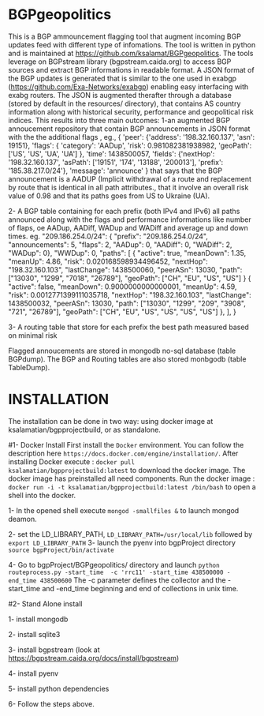 # BGPgeopolitics
This is a BGP ammouncement flagging tool that augment incoming BGP updates feed with different type of infomations. The
tool is written in python and is maintained at https://github.com/ksalamat/BGPgeopolitics. The tools leverage on BGPstream
library (bgpstream.caida.org) to access BGP sources and extract BGP informations in readable format. A JSON format of the
BGP updates is generated that is similar to the one used in exabgp (https://github.com/Exa-Networks/exabgp) enabling easy
interfacing with exabg routers. The JSON is augmented therafter through a database (stored by default in the resources/
directory), that contains AS country information along with historical security, performance and geopolitical risk indices.
This results into three main outcomes:
1-an augmented BGP annoucement repository that contain BGP announcements in JSON format with the the additional flags , eg.,
{
    'peer': {'address': '198.32.160.137', 'asn': 19151},
    'flags': {
        'category': 'AADup',
        'risk': 0.981082381938982,
        'geoPath': ['US', 'US', 'UA', 'UA']
    },
    'time': 1438500057,
    'fields': {'nextHop': '198.32.160.137',
    'asPath': ['19151', '174', '13188', '200013'],
    'prefix': '185.38.217.0/24'},
    'message': 'announce'
}
that says that the BGP announcement is a AADUP (Implicit withdrawal of a route and replacement by route that is identical
in all path attributes., that it involve an overall risk value of 0.98 and that its paths goes from US to Ukraine (UA).

2- A BGP table containing for each prefix (both IPv4 and IPv6) all paths announced along with the flags and performance
informations like number of flaps, oe AADup, AADiff, WADup and WADiff and average up and down times.
 eg.
 "209.186.254.0/24": {
    "prefix": "209.186.254.0/24",
    "announcements": 5,
    "flaps": 2,
    "AADup": 0,
    "AADiff": 0,
    "WADiff": 2,
    "WADup": 0},
    "WWDup": 0,
    "paths": [
        {
            "active": true,
            "meanDown": 1.35,
            "meanUp": 4.86,
            "risk": 0.020168598934496452,
            "nextHop": "198.32.160.103",
            "lastChange": 1438500060,
            "peerASn": 13030,
            "path": ["13030", "1299", "7018", "26789"],
            "geoPath": ["CH", "EU", "US", "US"]
         }
         {
            "active": false,
            "meanDown": 0.9000000000000001,
            "meanUp": 4.59,
            "risk": 0.0012771399111035718,
            "nextHop": "198.32.160.103",
            "lastChange": 1438500032,
            "peerASn": 13030,
            "path": ["13030", "1299", "209", "3908", "721", "26789"],
            "geoPath": ["CH", "EU", "US", "US", "US", "US"]
         },
    ],
 }

 3- A routing table that store for each prefix the best path measured based on minimal risk

 Flagged annoucements are stored in mongodb no-sql database (table BGPdump). The BGP  and  Routing tables are also stored
 monbgodb (table TableDump).

 # INSTALLATION
 The installation can be done in two way: using docker image at ksalamatian/bgpprojectbuild, or as standalone.

#1- Docker Install
 First install the `Docker` environment. You can follow the description here `https://docs.docker.com/engine/installation/`.
After installing Docker execute : `docker pull ksalamatian/bgpprojectbuild:latest` to download the docker image. The docker
image has preinstalled all need components.
Run the docker image : `docker run -i -t ksalamatian/bgpprojectbuild:latest /bin/bash` to open a shell into the docker.

1- In the opened shell execute `mongod -smallfiles &` to launch mongod deamon.

2- set the LD_LIBRARY_PATH, `LD_LIBRARY_PATH=/usr/local/lib` followed by `export LD_LIBRARY_PATH`
3- launch the pyenv into bgpProject directory `source bgpProject/bin/activate`

4- Go to bgpProject/BGPgeopolitics/ directory and launch `python routeprocess.py -start_time  -c 'rrc11' -start_time 438500000 -end_time 438500600`
The -c parameter defines the collector and the -start_time and -end_time beginning and end of collections in unix time.

#2- Stand Alone install

1- install mongodb

2- install sqlite3

3- install bgpstream (look at https://bgpstream.caida.org/docs/install/bgpstream)

4- install pyenv

5- install python dependencies

6- Follow the steps above.

